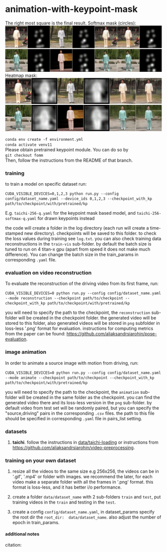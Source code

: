 # animation-with-keypoint-mask
The right most square is the final result. Softmax mask (circles):\
<img src="examples/softmax003/first.gif" width="512">
<img src="examples/softmax003/second.gif" width="512">\
Heatmap mask:\
<img src="examples/heatmap/first.gif" width="512">
<img src="examples/heatmap/second.gif" width="512">



```conda env create -f environment.yml```\
```conda activate venv11```\
Please obtain pretrained keypoint module. You can do so by\
```git checkout fomm```\
Then, follow the instructions from the README of that branch.
### training

to train a model on specific dataset run:
```
CUDA_VISIBLE_DEVICES=0,1,2,3 python run.py --config config/dataset_name.yaml --device_ids 0,1,2,3 --checkpoint_with_kp path/to/checkpoint/with/pretrained/kp
```
E.g. `taichi-256-q.yaml` for the keypoint mask based model, and `taichi-256-softmax-q.yaml` for drawn keypoints instead

the code will create a folder in the log directory (each run will create a time-stamped new directory).
checkpoints will be saved to this folder.
to check the loss values during training see ```log.txt```.
you can also check training data reconstructions in the ```train-vis``` sub-folder.
by default the batch size is tuned to run on 4 titan-x gpu (apart from speed it does not make much difference).
You can change the batch size in the train_params in corresponding ```.yaml``` file.

### evaluation on video reconstruction

To evaluate the reconstruction of the driving video from its first frame, run:
```
CUDA_VISIBLE_DEVICES=0 python run.py --config config/dataset_name.yaml --mode reconstruction --checkpoint path/to/checkpoint --checkpoint_with_kp path/to/checkpoint/with/pretrained/kp
```
you will need to specify the path to the checkpoint,
the ```reconstruction``` sub-folder will be created in the checkpoint folder.
the generated video will be stored to this folder, also generated videos will be stored in ```png``` subfolder in loss-less '.png' format for evaluation.
instructions for computing metrics from the paper can be found: https://github.com/aliaksandrsiarohin/pose-evaluation.

### image animation

In order to animate a source image with motion from driving, run:
```
CUDA_VISIBLE_DEVICES=0 python run.py --config config/dataset_name.yaml --mode animate --checkpoint path/to/checkpoint --checkpoint_with_kp path/to/checkpoint/with/pretrained/kp
```
you will need to specify the path to the checkpoint,
the ```animation``` sub-folder will be created in the same folder as the checkpoint.
you can find the generated video there and its loss-less version in the ```png``` sub-folder.
by default video from test set will be randomly paired, but you can specify the "source,driving" pairs in the corresponding ```.csv``` files. the path to this file should be specified in corresponding ```.yaml``` file in pairs_list setting.


### datasets
1) **taichi**. follow the instructions in [data/taichi-loading](data/taichi-loading/readme.md) or instructions from https://github.com/aliaksandrsiarohin/video-preprocessing.


### training on your own dataset
1) resize all the videos to the same size e.g 256x256, the videos can be in '.gif', '.mp4' or folder with images.
we recommend the later, for each video make a separate folder with all the frames in '.png' format. this format is loss-less, and it has better i/o performance.

2) create a folder ```data/dataset_name``` with 2 sub-folders ```train``` and ```test```, put training videos in the ```train``` and testing in the ```test```.

3) create a config ```config/dataset_name.yaml```, in dataset_params specify the root dir the ```root_dir:  data/dataset_name```. also adjust the number of epoch in train_params.

#### additional notes

citation:

